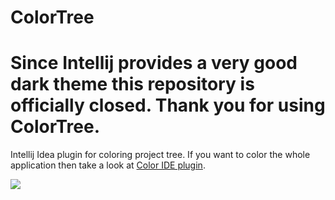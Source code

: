 # ColorTree

# Since Intellij provides a very good dark theme this repository is officially closed. Thank you for using ColorTree.

Intellij Idea plugin for coloring project tree. If you want to color the whole application then take a look at [Color IDE plugin](https://github.com/dmalch/ColorIDE).

![](https://github.com/dmalch/ColorIde/raw/master/ColorIde.png)
